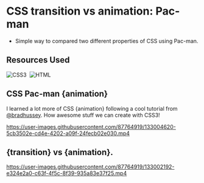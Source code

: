 # CSS transition vs animation: Pac-man
* Simple way to compared two different properties of CSS using Pac-man.

## Resources Used
![CSS3](https://img.shields.io/badge/CSS3-00599C?style=for-the-badge&logo=CSS3&logoColor=white)&nbsp; 
![HTML](https://img.shields.io/badge/HTML5-E34F26?style=for-the-badge&logo=html5&logoColor=white)&nbsp;

## CSS Pac-man {animation}

I learned a lot more of CSS {animation} following a cool tutorial from [@bradhussey](https://twitter.com/bradhussey). How awesome stuff we can create with CSS3!

https://user-images.githubusercontent.com/87764919/133004620-5cb3502e-cd4e-4202-a09f-24fecb02e030.mp4


## {transition} vs {animation}.

https://user-images.githubusercontent.com/87764919/133002192-e324e2a0-c63f-4f5c-8f39-935a83e37f25.mp4

